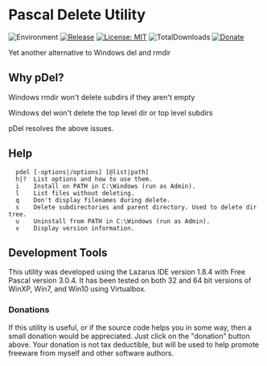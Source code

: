 # Pascal Delete Utility
![Environment](https://img.shields.io/badge/Windows-XP,%20Vista,%207,%208,%2010-brightgreen.svg)
[![Release](https://img.shields.io/github/release/jasc2v8/pDel.svg)](https://github.com/jasc2v8/pDel/releases)
[![License: MIT](https://img.shields.io/badge/license-MIT-yellow.svg)](https://opensource.org/licenses/MIT)
![TotalDownloads](https://img.shields.io/github/downloads/jasc2v8/pDel/total.svg)
[![Donate](https://img.shields.io/badge/Donate-PayPal-red.svg)](https://www.paypal.me/JimDreherHome)

Yet another alternative to Windows del and rmdir

## Why pDel?
Windows rmdir won't delete subdirs if they aren't empty

Windows del won't delete the top level dir or top level subdirs

pDel resolves the above issues.

## Help
	  pdel [-options|/options] [@list|path]
	  h|?  List options and how to use them.
	  i    Install on PATH in C:\Windows (run as Admin).
	  l    List files without deleting.
	  q    Don't display filenames during delete.
	  s    Delete subdirectories and parent directory. Used to delete dir tree.
	  u    Uninstall from PATH in C:\Windows (run as Admin).
	  v    Display version information.
	  
## Development Tools

This utility was developed using the Lazarus IDE version 1.8.4 with Free Pascal version 3.0.4.  It has been tested on both 32 and 64 bit versions of WinXP, Win7, and Win10 using Virtualbox.

### Donations

If this utility is useful, or if the source code helps you in some way, then a small donation would be appreciated.  Just click on the "donation" button above.  Your donation is not tax deductible, but will be used to help promote freeware from myself and other software authors.  


